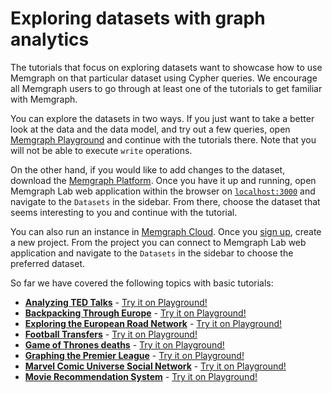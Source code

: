 # Exploring datasets with graph analytics

The tutorials that focus on exploring datasets want to showcase how to use
Memgraph on that particular dataset using Cypher queries. We encourage all
Memgraph users to go through at least one of the tutorials to get familiar with
Memgraph.

You can explore the datasets in two ways. If you just want to take a better look
at the data and the data model, and try out a few queries, open [Memgraph
Playground](https://playground.memgraph.com/sandboxes/) and continue with the
tutorials there. Note that you will not be able to execute `write` operations.

On the other hand, if you would like to add changes to the dataset, download the
[Memgraph Platform](https://memgraph.com/download#memgraph-platform). Once you
have it up and running, open Memgraph Lab web application within the browser on
[`localhost:3000`](http://localhost:3000) and navigate to the `Datasets` in the
sidebar. From there, choose the dataset that seems interesting to you and
continue with the tutorial. 

You can also run an instance in [Memgraph
Cloud](/getting-started/install-memgraph/memgraph-cloud/). Once you [sign
up](https://cloud.memgraph.com/), create a new project. From the project you can
connect to Memgraph Lab web application and navigate to the `Datasets` in the
sidebar to choose the preferred dataset.

So far we have covered the following topics with basic tutorials:

- **[Analyzing TED Talks](/querying/exploring-datasets/analyzing-ted-talks)** - [Try it on
  Playground!](https://playground.memgraph.com/sandbox/ted-talks)
- **[Backpacking Through Europe](/querying/exploring-datasets/backpacking-through-europe)** - [Try it on
  Playground!](https://playground.memgraph.com/sandbox/europe-backpacking)
- **[Exploring the European Road
  Network](/querying/exploring-datasets/exploring-the-european-road-network)** - [Try it on
  Playground!](https://playground.memgraph.com/sandbox/europe-roads)
- **[Football Transfers](/querying/exploring-datasets/football-transfers)** - [Try it on
  Playground!](https://playground.memgraph.com/sandbox/football-transfers)
- **[Game of Thrones deaths](/querying/exploring-datasets/got-deaths)** - [Try it on
  Playground!](https://playground.memgraph.com/sandbox/game-of-thrones-deaths)
- **[Graphing the Premier League](/querying/exploring-datasets/graphing-the-premier-league)** - [Try it on
  Playground!](https://playground.memgraph.com/sandbox/football-premier-league)
- **[Marvel Comic Universe Social Network](/querying/exploring-datasets/marvel-universe)** - [Try it on
  Playground!](https://playground.memgraph.com/sandbox/marvel-comics)
- **[Movie Recommendation System](/querying/exploring-datasets/movie-recommendation)** - [Try it on
  Playground!](https://playground.memgraph.com/sandbox/movielens)